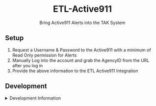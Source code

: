 <h1 align='center'>ETL-Active911</h1>

<p align='center'>Bring Active911 Alerts into the TAK System</p>

## Setup

1. Request a Username & Password to the Active911 with a minimum of Read Only permission for Alerts
2. Manually Log into the account and grab the AgencyID from the URL after you log in
3. Provide the above information to the ETL Active911 Integration

## Development

<details><summary>Development Information</summary>

## Configuration

Setting up an Active911 ETL will require the following:

- An Active911 User/Password that can login to the [online portal](https://interface.active911.com/interface/index.php)
- The account should be created specifically for TAK and only 1 account should be used per layer as only 1 login can be active at a time
- The account must have the permissions to view Alerts to be able to export the active alerts as a CSV

## Development

DFPC provided Lambda ETLs are currently all written in [NodeJS](https://nodejs.org/en) through the use of a AWS Lambda optimized
Docker container. Documentation for the Dockerfile can be found in the [AWS Help Center](https://docs.aws.amazon.com/lambda/latest/dg/images-create.html)

```sh
npm install
```

Add a .env file in the root directory that gives the ETL script the necessary variables to communicate with a local ETL server.
When the ETL is deployed the `ETL_API` and `ETL_LAYER` variables will be provided by the Lambda Environment

```json
{
    "ETL_API": "http://localhost:5001",
    "ETL_LAYER": "19"
}
```

To run the task, ensure the local [CloudTAK](https://github.com/dfpc-coe/CloudTAK/) server is running and then run with typescript runtime
or build to JS and run natively with node

```
ts-node task.ts
```

```
npm run build
cp .env dist/
node dist/task.js
```

### Deployment

Deployment into the CloudTAK environment for configuration is done via automatic releases to the DFPC AWS environment.

Github actions will build and push docker releases on every version tag which can then be automatically configured via the
CloudTAK API.

Non-DFPC users will need to setup their own docker => ECS build system via something like Github Actions or AWS Codebuild.

</details>
